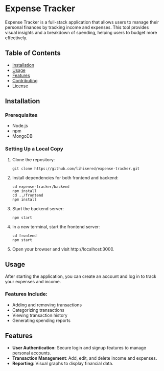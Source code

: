 # Expense Tracker

Expense Tracker is a full-stack application that allows users to manage their personal finances by tracking income and expenses. This tool provides visual insights and a breakdown of spending, helping users to budget more effectively.

## Table of Contents
- [Installation](#installation)
- [Usage](#usage)
- [Features](#features)
- [Contributing](#contributing)
- [License](#license)

## Installation

### Prerequisites
- Node.js
- npm
- MongoDB

### Setting Up a Local Copy
1. Clone the repository:
   ```
   git clone https://github.com/lihisered/expense-tracker.git
   ```
2. Install dependencies for both frontend and backend:
   ```
   cd expense-tracker/backend
   npm install
   cd ../frontend
   npm install
   ```
3. Start the backend server:
   ```
   npm start
   ```
4. In a new terminal, start the frontend server:
   ```
   cd frontend
   npm start
   ```
5. Open your browser and visit http://localhost:3000.

## Usage

After starting the application, you can create an account and log in to track your expenses and income.

### Features Include:
- Adding and removing transactions
- Categorizing transactions
- Viewing transaction history
- Generating spending reports

## Features

- **User Authentication**: Secure login and signup features to manage personal accounts.
- **Transaction Management**: Add, edit, and delete income and expenses.
- **Reporting**: Visual graphs to display financial data.
